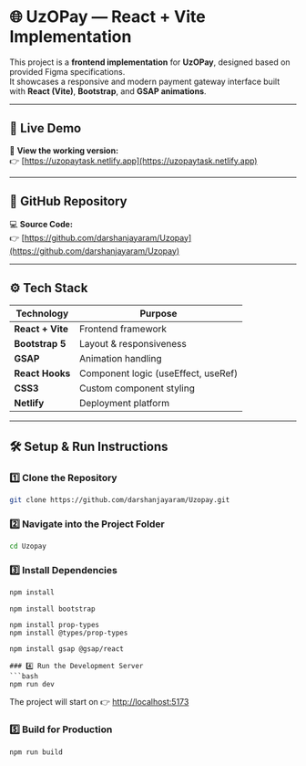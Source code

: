 # 🌐 UzOPay — React + Vite Implementation

This project is a **frontend implementation** for **UzOPay**, designed based on provided Figma specifications.  
It showcases a responsive and modern payment gateway interface built with **React (Vite)**, **Bootstrap**, and **GSAP animations**.

---

## 🚀 Live Demo

🔗 **View the working version:**  
👉 [https://uzopaytask.netlify.app](https://uzopaytask.netlify.app)

---

## 📂 GitHub Repository

💻 **Source Code:**  
👉 [https://github.com/darshanjayaram/Uzopay](https://github.com/darshanjayaram/Uzopay)

---

## ⚙️ Tech Stack

| Technology | Purpose |
|-------------|----------|
| **React + Vite** | Frontend framework |
| **Bootstrap 5** | Layout & responsiveness |
| **GSAP** | Animation handling |
| **React Hooks** | Component logic (useEffect, useRef) |
| **CSS3** | Custom component styling |
| **Netlify** | Deployment platform |

---

## 🛠️ Setup & Run Instructions

### 1️⃣ Clone the Repository
```bash
git clone https://github.com/darshanjayaram/Uzopay.git
```
### 2️⃣ Navigate into the Project Folder
```bash
cd Uzopay
```
### 3️⃣ Install Dependencies
```bash
npm install
```
```
npm install bootstrap 
```
```
npm install prop-types
npm install @types/prop-types
```
```
npm install gsap @gsap/react
```
```
### 4️⃣ Run the Development Server
```bash
npm run dev
```
The project will start on 👉 [http://localhost:5173](http://localhost:5173)

### 5️⃣ Build for Production
```bash
npm run build
```


